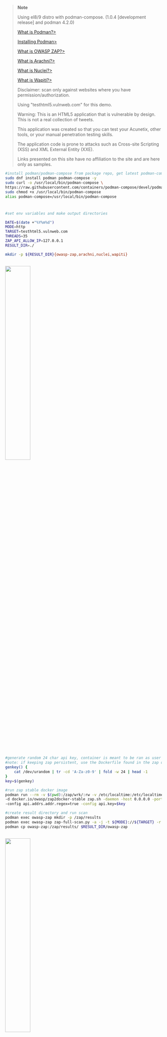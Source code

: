 #

> **Note**
>
> Using el8/9 distro with podman-compose. (1.0.4 [development release] and podman 4.2.0)
>
> [What is Podman?>](https://www.redhat.com/en/topics/containers/what-is-podman)
>
> [Installing Podman>](https://podman.io/getting-started/installation)
>
> [What is OWASP ZAP?>](https://www.zaproxy.org/)
>
> [What is Arachni?>](https://www.arachni-scanner.com/)
>
> [What is Nuclei?>](https://projectdiscovery.io/)
>
> [What is Wapiti?>](https://wapiti-scanner.github.io/)
>
>   Disclaimer: scan only against websites where you have permission/authorization.
>
>   Using "testhtml5.vulnweb.com" for this demo.
>
>   Warning: This is an HTML5 application that is vulnerable by design. This is not a real collection of tweets. 
>
>   This application was created so that you can test your Acunetix, other tools, or your manual penetration testing skills. 
>
>   The application code is prone to attacks such as Cross-site Scripting (XSS) and XML External Entity (XXE). 
>
>   Links presented on this site have no affiliation to the site and are here only as samples.

```sh
#install podman/podman-compose from package repo, get latest podman-compose
sudo dnf install podman podman-compose -y
sudo curl -o /usr/local/bin/podman-compose \
https://raw.githubusercontent.com/containers/podman-compose/devel/podman_compose.py
sudo chmod +x /usr/local/bin/podman-compose
alias podman-compose=/usr/local/bin/podman-compose
```

#

```sh
#set env variables and make output directories

DATE=$(date +"%Y%m%d")
MODE=http
TARGET=testhtml5.vulnweb.com
THREADS=35
ZAP_API_ALLOW_IP=127.0.0.1
RESULT_DIR=./

mkdir -p ${RESULT_DIR}{owasp-zap,arachni,nuclei,wapiti}
```

## <img src="https://res.cloudinary.com/practicaldev/image/fetch/s--r24tUVpQ--/c_imagga_scale,f_auto,fl_progressive,h_900,q_auto,w_1600/https://dev-to-uploads.s3.amazonaws.com/i/8uadzrkmk3n3tige1kgx.png" width=40% height=40%>

```sh
#generate random 24 char api key, container is meant to be ran as user zap, run a scan, and then deleted.  
#note: if keeping zap persistent, use the Dockerfile found in the zap directory, builds and updates packages.
genkey() {
    cat /dev/urandom | tr -cd 'A-Za-z0-9' | fold -w 24 | head -1
}
key=$(genkey)

#run zap stable docker image
podman run --rm -v $(pwd):/zap/wrk/:rw -v /etc/localtime:/etc/localtime:ro -u zap -p 8080:8080 -it --name owasp-zap \
-d docker.io/owasp/zap2docker-stable zap.sh -daemon -host 0.0.0.0 -port 8080 -config api.addrs.addr.name=$ZAP_API_ALLOW_IP \
-config api.addrs.addr.regex=true -config api.key=$key

#create result directory and run scan
podman exec owasp-zap mkdir -p /zap/results
podman exec owasp-zap zap-full-scan.py -a -j -t ${MODE}://${TARGET} -r /zap/results/zap-report-${MODE}-${TARGET}-${DATE}.html
podman cp owasp-zap:/zap/results/ $RESULT_DIR/owasp-zap
```

## <img src="https://www.arachni-scanner.com/wp-content/uploads/2013/03/arachni-web-logo.png" width=40% height=40%>

```sh
tee $RESULT_DIR/arachni/Dockerfile<<EOF
FROM docker.io/debian:stable
ENV DEBIAN_FRONTEND=noninteractive \
    LANG=en_US.UTF-8
RUN apt-get update -y && apt-get install build-essential \
    libcurl4 libcurl4-openssl-dev ruby ruby-dev \
    wget ca-certificates chromium -y \
    && apt-get clean -yq \
    && apt-get autoremove -yq \
    && wget -qO- https://github.com/Arachni/arachni/releases/download/v1.6.1.3/arachni-1.6.1.3-0.6.1.1-linux-x86_64.tar.gz \
    | tar zx && mv /arachni-1.6.1.3-0.6.1.1 /opt/arachni
RUN groupadd -r arachni && useradd -r -g arachni arachni \
    && chown -R arachni:arachni /opt/arachni
USER arachni
EOF

#build arachni
podman build -t arachni -f $RESULT_DIR/arachni/Dockerfile
podman run --rm -v /etc/localtime:/etc/localtime:ro -it --name arachni -d arachni

#execute scan
podman exec arachni mkdir -p /opt/arachni/results/arachni_${MODE}_scan_${DATE}/
podman exec arachni /opt/arachni/bin/arachni --output-verbose --scope-include-subdomains \
--report-save-path=/opt/arachni/results/arachni_${MODE}_scan_${DATE}/arachni_${MODE}_${TARGET}.afr \
--output-only-positives ${MODE}://$TARGET

#generate html report from afr
podman exec arachni /opt/arachni/bin/arachni_reporter \
/opt/arachni/results/arachni_${MODE}_scan_${DATE}/arachni_${MODE}_${TARGET}.afr \
--report=html:outfile=/opt/arachni/results/arachni_${MODE}_scan_${DATE}/arachni_${MODE}_${TARGET}_${DATE}.html.zip

#get results
podman cp arachni:/opt/arachni/results/ $RESULT_DIR/arachni
```

## <img src="https://1.bp.blogspot.com/-IywUo6ng-aA/Xqhh_Py83DI/AAAAAAAAGHA/xbkI1KWpuB0VnRyvdSoRWHM8tOEX0iD6QCLcBGAsYHQ/s1600/nuclei.png" width=20% height=20%>

```sh
tee $RESULT_DIR/nuclei/Dockerfile<<EOF
FROM docker.io/golang:1.19.4-alpine as build-env
RUN apk add build-base
RUN go install -v github.com/projectdiscovery/nuclei/v2/cmd/nuclei@latest
FROM docker.io/alpine:3.17.0
RUN apk add --no-cache bind-tools ca-certificates chromium
COPY --from=build-env /go/bin/nuclei /usr/local/bin/nuclei
EOF

#build Nuclei
podman build -t nuclei -f $RESULT_DIR/nuclei/Dockerfile
podman run --rm -v /etc/localtime:/etc/localtime:ro -it --name nuclei -d nuclei

#update templates
podman exec nuclei nuclei -ut
podman exec nuclei mkdir -p /results

#execute scan
podman exec nuclei nuclei -c $THREADS -ni -u ${MODE}://${TARGET} -o /results/nuclei-${MODE}-${TARGET}-${DATE}.log
podman cp nuclei:/results $RESULT_DIR/nuclei
```

## <img src="https://wapiti-scanner.github.io/wapiti_400.png" width=20% height=20%>

```sh
tee $RESULT_DIR/wapiti/Dockerfile<<EOF
FROM docker.io/debian:bullseye-slim as build
ENV DEBIAN_FRONTEND=noninteractive \
  LANG=en_US.UTF-8
WORKDIR /usr/src/app/
RUN apt-get update \
  && apt-get install python3 python3-pip python3-setuptools ca-certificates wget unzip -y \
  && apt-get clean -yq \
  && apt-get autoremove -yq \
  && rm -rf /var/lib/apt/lists/* /tmp/* /var/tmp/* \
  && truncate -s 0 /var/log/*log \
  && wget https://github.com/wapiti-scanner/wapiti/archive/refs/heads/master.zip && unzip master.zip \
  && mv ./wapiti-master/* ./
RUN python3 setup.py install
FROM debian:bullseye-slim
ENV DEBIAN_FRONTEND=noninteractive \
  LANG=en_US.UTF-8 \
  PYTHONDONTWRITEBYTECODE=1
RUN apt-get update \
  && apt-get install python3 python3-setuptools -y \
  && apt-get clean -yq \
  && apt-get autoremove -yq \
  && rm -rf /var/lib/apt/lists/* /tmp/* /var/tmp/* \
  && truncate -s 0 /var/log/*log
COPY --from=build /usr/local/lib/python3.9/dist-packages/ /usr/local/lib/python3.9/dist-packages/
COPY --from=build /usr/local/bin/wapiti /usr/local/bin/wapiti-getcookie /usr/local/bin/
EOF

#build Wapiti
podman build -t wapiti -f $RESULT_DIR/wapiti/Dockerfile
podman run --rm -v /etc/localtime:/etc/localtime:ro -it --name wapiti -d wapiti

#update and execute scan
podman exec wapiti wapiti --update
podman exec wapiti wapiti -v2 -u ${MODE}://${TARGET}

#get report
podman cp wapiti:/root/.wapiti/generated_report $RESULT_DIR/wapiti
```

```sh
#cleanup
podman system reset -f
sudo dnf remove podman podman-compose -y
sudo rm -f /usr/local/bin/podman-compose
```

To-do's:

generate ansible playbooks

generate k8s services
